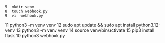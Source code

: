     5  mkdir venv
    8  touch webhook.py
    9  vi  webhook.py 
   11  python3 -m venv venv
   12  sudo apt  update  && sudo apt install python3.12-venv
   13  python3 -m venv venv
   14  source venv/bin/activate
   15  pip3 install flask
   10  python3 webhook.py 
